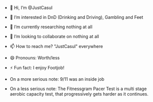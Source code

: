 - 👋 Hi, I’m @JustCasul
- 👀 I’m interested in DnD (Drinking and Driving), Gambling and Feet
- 🌱 I’m currently researching nothing at all
- 💞️ I’m looking to collaborate on nothing at all
- 📫 How to reach me? "JustCasul" everywhere
- 😄 Pronouns: Worth/less
- ⚡ Fun fact: I enjoy Footjob!

- On a more serious note: 9/11 was an inside job

- On a less serious note: The Fitnessgram Pacer Test is a multi stage aerobic capacity test, that progressively gets harder as it continues.

<!---
JustCasul/JustCasul is a ✨ special ✨ repository because its `README.md` (this file) appears on your GitHub profile.
You can click the Preview link to take a look at your changes.
--->

